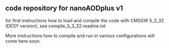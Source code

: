 code repository for nanoAODplus v1
----------------------------------

   for first instructions how to load and compile the code with 
   CMSSW 5_3_32 (DESY version), see
compile_5_3_32.readme.txt

More instructions how to compile and run in various configurations 
will come here soon. 